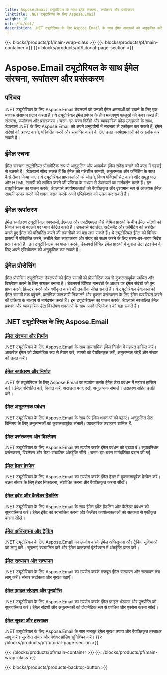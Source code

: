 ```yaml
---
title: Aspose.Email ट्यूटोरियल के साथ ईमेल संरचना, रूपांतरण और प्रसंस्करण
linktitle: .NET ट्यूटोरियल के लिए Aspose.Email
weight: 10
url: /hi/net/
description: .NET ट्यूटोरियल के लिए Aspose.Email के साथ ईमेल क्षमताओं को अनुकूलित करें। उन्नत ईमेल प्रबंधन के लिए संरचना, रूपांतरण और प्रसंस्करण सीखें।
---
```


{{< blocks/products/pf/main-wrap-class >}}
{{< blocks/products/pf/main-container >}}
{{< blocks/products/pf/tutorial-page-section >}}

# Aspose.Email ट्यूटोरियल के साथ ईमेल संरचना, रूपांतरण और प्रसंस्करण


## परिचय

.NET ट्यूटोरियल के लिए Aspose.Email डेवलपर्स को उनकी ईमेल क्षमताओं को बढ़ाने के लिए एक व्यापक संसाधन प्रदान करता है। ये ट्यूटोरियल ईमेल प्रबंधन के तीन महत्वपूर्ण पहलुओं को कवर करते हैं: संरचना, रूपांतरण और प्रसंस्करण। चरण-दर-चरण निर्देशों और व्यावहारिक कोड उदाहरणों के साथ, डेवलपर्स .NET के लिए Aspose.Email को अपने अनुप्रयोगों में सहजता से एकीकृत कर सकते हैं, ईमेल संदेशों को क्राफ्ट करने, परिवर्तित करने और संसाधित करने के लिए उन्नत कार्यक्षमताओं को अनलॉक कर सकते हैं।

## ईमेल रचना

ईमेल संरचना ट्यूटोरियल प्रोग्रामेटिक रूप से अनुकूलित और आकर्षक ईमेल संदेश बनाने की कला में गहराई से उतरते हैं। डेवलपर्स सीख सकते हैं कि ईमेल को गतिशील सामग्री, अनुलग्नक और फ़ॉर्मेटिंग के साथ कैसे तैयार किया जाए। ये ट्यूटोरियल प्राप्तकर्ताओं को जोड़ने, विषय पंक्तियाँ सेट करने और समृद्ध पाठ और HTML सामग्री को शामिल करने की प्रक्रिया के माध्यम से डेवलपर्स का मार्गदर्शन करते हैं। इन ट्यूटोरियल्स का पालन करके, डेवलपर्स उपयोगकर्ताओं को वैयक्तिकृत और दृश्यमान रूप से आकर्षक ईमेल सामग्री उत्पन्न करने की क्षमता प्रदान करके अपने एप्लिकेशन को उन्नत कर सकते हैं।

## ईमेल रूपांतरण

ईमेल रूपांतरण ट्यूटोरियल एमएसजी, ईएमएल और एचटीएमएल जैसे विभिन्न प्रारूपों के बीच ईमेल संदेशों को निर्बाध रूप से बदलने पर ध्यान केंद्रित करते हैं। डेवलपर्स मेटाडेटा, अटैचमेंट और फ़ॉर्मेटिंग को संरक्षित करते हुए ईमेल को परिवर्तित करने की तकनीकों का पता लगा सकते हैं। ये ट्यूटोरियल ईमेल को विभिन्न प्रारूपों में परिवर्तित करने, लचीले डेटा साझाकरण और संग्रह को सक्षम करने के लिए चरण-दर-चरण निर्देश प्रदान करते हैं। इन ट्यूटोरियल्स का पालन करके, डेवलपर्स विभिन्न ईमेल प्रारूपों में कुशल डेटा इंटरचेंज के लिए अपने एप्लिकेशन को अनुकूलित कर सकते हैं।

## ईमेल प्रोसेसिंग

ईमेल प्रोसेसिंग ट्यूटोरियल डेवलपर्स को ईमेल सामग्री को प्रोग्रामेटिक रूप से कुशलतापूर्वक प्रबंधित और विश्लेषण करने के लिए सशक्त बनाता है। डेवलपर्स विशिष्ट मानदंडों के आधार पर ईमेल संदेशों को पुनः प्राप्त करने, फ़िल्टर करने और वर्गीकृत करने की तकनीक सीख सकते हैं। ये ट्यूटोरियल डेवलपर्स को ईमेल सामग्री तक पहुंचने, प्रासंगिक जानकारी निकालने और कुशल प्रसंस्करण के लिए ईमेल व्यवस्थित करने की प्रक्रिया के माध्यम से मार्गदर्शन करते हैं। इन ट्यूटोरियल्स का पालन करके, डेवलपर्स स्वचालित ईमेल प्रबंधन और व्यावहारिक डेटा विश्लेषण क्षमताओं के साथ अपने एप्लिकेशन को बढ़ा सकते हैं।

## .NET ट्यूटोरियल के लिए Aspose.Email
### [ईमेल संरचना और निर्माण](./email-composition-and-creation/)
.NET ट्यूटोरियल के लिए Aspose.Email के साथ डायनामिक ईमेल निर्माण में महारत हासिल करें। आकर्षक ईमेल को प्रोग्रामेटिक रूप से तैयार करें, सामग्री को वैयक्तिकृत करें, अनुलग्नक जोड़ें और संचार को उन्नत करें।
### [ईमेल रूपांतरण और निर्यात](./email-conversion-and-export/)
.NET के ट्यूटोरियल के लिए Aspose.Email का उपयोग करके ईमेल डेटा प्रबंधन में महारत हासिल करें। ईमेल परिवर्तित करें, निर्यात करें, अखंडता बनाए रखें, अनुलग्नक संभालें। उदाहरण सहित उन्नति करें।
### [ईमेल अनुलग्नक प्रबंधन](./email-attachment-handling/)
.NET ट्यूटोरियल के लिए Aspose.Email के साथ ऐप ईमेल क्षमताओं को बढ़ाएं। अनुकूलित डेटा विनिमय के लिए अनुलग्नकों को कुशलतापूर्वक संभालें। व्यावहारिक उदाहरण शामिल हैं.
### [ईमेल प्रसंस्करण और विश्लेषण](./email-processing-and-analysis/)
.NET ट्यूटोरियल के लिए Aspose.Email का उपयोग करके ईमेल प्रबंधन को बढ़ावा दें। सुव्यवस्थित प्रसंस्करण, विश्लेषण और डेटा-संचालित अंतर्दृष्टि सीखें। चरण-दर-चरण मार्गदर्शिका प्रदान की गई.
### [ईमेल हेडर हेरफेर](./email-header-manipulation/)
.NET ट्यूटोरियल के लिए Aspose.Email का उपयोग करके ईमेल हेडर में कुशलतापूर्वक हेरफेर करें। उन्नत संचार के लिए हेडर निकालना, संशोधित करना और वैयक्तिकृत करना सीखें।
### [ईमेल इवेंट और कैलेंडर हैंडलिंग](./email-event-and-calendar-handling/)
.NET ट्यूटोरियल के लिए Aspose.Email के साथ ईमेल इवेंट हैंडलिंग और कैलेंडर प्रबंधन को सुव्यवस्थित करें। ईमेल ईवेंट को स्वचालित करना और कैलेंडर कार्यात्मकताओं को सहजता से एकीकृत करना सीखें।
### [ईमेल अधिसूचना और ट्रैकिंग](./email-notification-and-tracking/)
.NET ट्यूटोरियल के लिए Aspose.Email का उपयोग करके ईमेल अधिसूचना और ट्रैकिंग सुविधाओं को लागू करें। सूचनाएं स्वचालित करें और ईमेल प्राप्तकर्ता इंटरैक्शन में अंतर्दृष्टि प्राप्त करें।
### [ईमेल सत्यापन और सत्यापन](./email-validation-and-verification/)
.NET ट्यूटोरियल के लिए Aspose.Email का उपयोग करके मजबूत ईमेल सत्यापन और सत्यापन तंत्र लागू करें। संचार सटीकता और सुरक्षा बढ़ाएँ।
### [ईमेल फ़ाइल संग्रहण और पुनर्प्राप्ति](./email-file-storage-and-retrieval/)
.NET ट्यूटोरियल के लिए Aspose.Email का उपयोग करके ईमेल फ़ाइल भंडारण और पुनर्प्राप्ति को सुव्यवस्थित करें। ईमेल संदेशों और अनुलग्नकों को प्रोग्रामेटिक रूप से प्रबंधित और एक्सेस करना सीखें।
### [ईमेल सुरक्षा और हस्ताक्षर](./email-security-and-signatures/)
.NET ट्यूटोरियल के लिए Aspose.Email के साथ मजबूत ईमेल सुरक्षा उपाय और वैयक्तिकृत हस्ताक्षर लागू करें। सुरक्षित संचार और पेशेवर ब्रांडिंग सुनिश्चित करें।
{{< /blocks/products/pf/tutorial-page-section >}}

{{< /blocks/products/pf/main-container >}}
{{< /blocks/products/pf/main-wrap-class >}}

{{< blocks/products/products-backtop-button >}}
